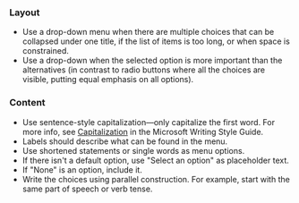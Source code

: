 ### Layout

- Use a drop-down menu when there are multiple choices that can be collapsed under one title, if the list of items is too long, or when space is constrained.
- Use a drop-down when the selected option is more important than the alternatives (in contrast to radio buttons where all the choices are visible, putting equal emphasis on all options).

### Content

- Use sentence-style capitalization—only capitalize the first word. For more info, see [Capitalization] in the Microsoft Writing Style Guide.
- Labels should describe what can be found in the menu.
- Use shortened statements or single words as menu options.
- If there isn't a default option, use "Select an option" as placeholder text.
- If "None" is an option, include it.
- Write the choices using parallel construction. For example, start with the same part of speech or verb tense.

[Capitalization]: https://docs.microsoft.com/style-guide/capitalization
